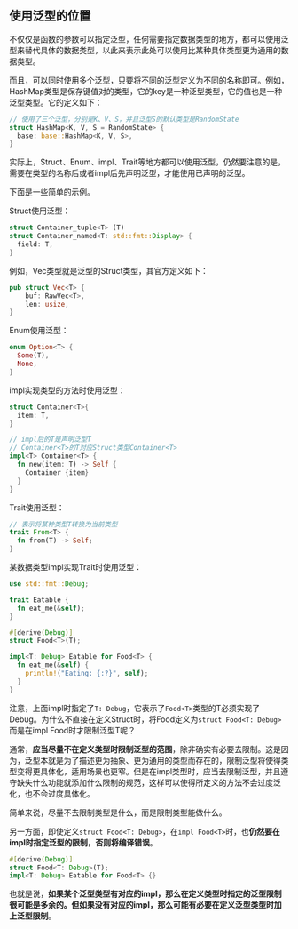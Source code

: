  ## 使用泛型的位置

不仅仅是函数的参数可以指定泛型，任何需要指定数据类型的地方，都可以使用泛型来替代具体的数据类型，以此来表示此处可以使用比某种具体类型更为通用的数据类型。

而且，可以同时使用多个泛型，只要将不同的泛型定义为不同的名称即可。例如，HashMap类型是保存键值对的类型，它的key是一种泛型类型，它的值也是一种泛型类型。它的定义如下：

```rust
// 使用了三个泛型，分别是K、V、S，并且泛型S的默认类型是RandomState
struct HashMap<K, V, S = RandomState> {
  base: base::HashMap<K, V, S>,
}
```

实际上，Struct、Enum、impl、Trait等地方都可以使用泛型，仍然要注意的是，需要在类型的名称后或者impl后先声明泛型，才能使用已声明的泛型。

下面是一些简单的示例。

Struct使用泛型：

```rust
struct Container_tuple<T> (T)
struct Container_named<T: std::fmt::Display> {
  field: T,
}
```

例如，Vec类型就是泛型的Struct类型，其官方定义如下：

```rust
pub struct Vec<T> {
    buf: RawVec<T>,
    len: usize,
}
```

Enum使用泛型：

```rust
enum Option<T> {
  Some(T),
  None,
}
```

impl实现类型的方法时使用泛型：

```rust
struct Container<T>{
  item: T,
}

// impl后的T是声明泛型T
// Container<T>的T对应Struct类型Container<T>
impl<T> Container<T> {
  fn new(item: T) -> Self {
    Container {item}
  }
}
```

Trait使用泛型：

```rust
// 表示将某种类型T转换为当前类型
trait From<T> { 
  fn from(T) -> Self; 
}
```

某数据类型impl实现Trait时使用泛型：

```rust
use std::fmt::Debug;

trait Eatable {
  fn eat_me(&self);
}

#[derive(Debug)]
struct Food<T>(T);

impl<T: Debug> Eatable for Food<T> {
  fn eat_me(&self) {
    println!("Eating: {:?}", self);
  }
}
```

注意，上面impl时指定了`T: Debug`，它表示了`Food<T>`类型的T必须实现了Debug。为什么不直接在定义Struct时，将Food定义为`struct Food<T: Debug>`而是在impl Food时才限制泛型T呢？

通常，**应当尽量不在定义类型时限制泛型的范围**，除非确实有必要去限制。这是因为，泛型本就是为了描述更为抽象、更为通用的类型而存在的，限制泛型将使得类型变得更具体化，适用场景也更窄。但是在impl类型时，应当去限制泛型，并且遵守缺失什么功能就添加什么限制的规范，这样可以使得所定义的方法不会过度泛化，也不会过度具体化。

简单来说，尽量不去限制类型是什么，而是限制类型能做什么。

另一方面，即使定义`struct Food<T: Debug>`，在`impl Food<T>`时，也**仍然要在impl时指定泛型的限制，否则将编译错误**。

```rust
#[derive(Debug)]
struct Food<T: Debug>(T);
impl<T: Debug> Eatable for Food<T> {}
```

也就是说，**如果某个泛型类型有对应的impl，那么在定义类型时指定的泛型限制很可能是多余的。但如果没有对应的impl，那么可能有必要在定义泛型类型时加上泛型限制**。

